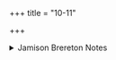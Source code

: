 +++
title = "10-11"

+++

<details><summary>Jamison Brereton Notes</summary>

For the possible mythological background of these verses, as adumbrated by Oldenberg, see the published introduction.
</details>
